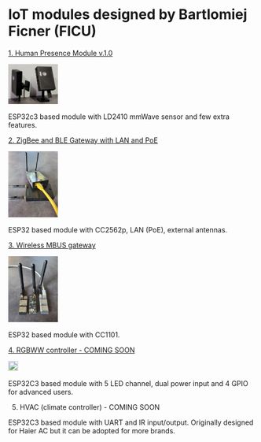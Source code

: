 # IoT modules designed by Bartlomiej Ficner (FICU)

 [1. Human Presence Module v.1.0](https://github.com/ficueu/ESPHome-IoT-modules/tree/main/ESP32c3-HPM-v1)

 <img src="https://github.com/ficueu/ESPHome-IoT-modules/blob/main/ESP32c3-HPM-v1/Images/20230216_174952_1.jpg" width=20% height=20%>

 ESP32c3 based module with LD2410 mmWave sensor and few extra features.

 [2. ZigBee and BLE Gateway with LAN and PoE](https://github.com/ficueu/ESPHome-IoT-modules/tree/main/ESP-POE-MM-v1.0)

  <img src="https://github.com/ficueu/ESPHome-IoT-modules/blob/main/ESP-POE-MM-v1.0/Images/esp-poe-mm1.jpg" width=20% height=20%>

 ESP32 based module with CC2562p, LAN (PoE), external antennas. 

 [3. Wireless MBUS gateway](https://github.com/ficueu/ESPHome-IoT-modules/tree/main/ESP-MBUS)

   <img src="https://github.com/ficueu/ESPHome-IoT-modules/blob/main/ESP-MBUS/Images/esp-mbus1.jpg" width=20% height=20%>

 ESP32 based module with CC1101.

[4. RGBWW controller - COMING SOON](https://github.com/ficueu/ESPHome-IoT-modules/tree/main/ESP-RGBWW)

<img src=https://github.com/ficueu/ESPHome-IoT-modules/blob/main/ESP-RGBWW/images/img1.png width=20% height=20%>

 ESP32C3 based module with 5 LED channel, dual power input and 4 GPIO for advanced users.

5. HVAC (climate controller) - COMING SOON

 ESP32C3 based module with UART and IR input/output. Originally designed for Haier AC but it can be adopted for more brands.
